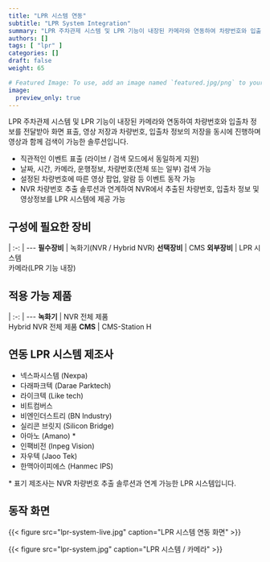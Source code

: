 ```yaml
---
title: "LPR 시스템 연동"
subtitle: "LPR System Integration"
summary: "LPR 주차관제 시스템 및 LPR 기능이 내장된 카메라와 연동하여 차량번호와 입출차 정보를 전달받아 화면 표출, 영상 저장과 차량번호, 입출차 정보의 저장을 동시에 진행하며 영상과 함께 검색이 가능한 솔루션입니다."
authors: []
tags: [ "lpr" ]
categories: []
draft: false
weight: 65

# Featured Image: To use, add an image named `featured.jpg/png` to your page's folder.
image:
  preview_only: true
---
```


LPR 주차관제 시스템 및 LPR 기능이 내장된 카메라와 연동하여 차량번호와 입출차 정보를 전달받아 화면 표출, 영상 저장과 차량번호, 입출차 정보의 저장을 동시에 진행하며 영상과 함께 검색이 가능한 솔루션입니다.

- 직관적인 이벤트 표출 (라이브 / 검색 모드에서 동일하게 지원)
- 날짜, 시간, 카메라, 운행정보, 차량번호(전체 또는 일부) 검색 가능
- 설정된 차량번호에 따른 영상 팝업, 알람 등 이벤트 동작 가능
- NVR 차량번호 추출 솔루션과 연계하여 NVR에서 추출된 차량번호, 입출차 정보 및 영상정보를 LPR 시스템에 제공 가능

<div class="container">
<div class="row">
<div class="col-12 col-sm-6 pl-0">

## 구성에 필요한 장비

|
:-: | ---
**필수장비** | 녹화기(NVR / Hybrid NVR)
**선택장비** | CMS
**외부장비** | LPR 시스템<br>카메라(LPR 기능 내장)

</div>
<div class="col-12 col-sm-6 pl-0">

## 적용 가능 제품

|
:-: | ---
**녹화기** | NVR 전체 제품<br>Hybrid NVR 전체 제품
**CMS** | CMS-Station H

</div>
</div>
</div>

## 연동 LPR 시스템 제조사

- 넥스파시스템 (Nexpa)
- 다래파크텍 (Darae Parktech)
- 라이크텍 (Like tech)
- 비트컴버스
- 비엔인더스트리 (BN Industry)
- 실리콘 브릿지 (Silicon Bridge)
- 아마노 (Amano) \*
- 인팩비전 (Inpeg Vision)
- 자우텍 (Jaoo Tek)
- 한맥아이피에스 (Hanmec IPS)

\* 표기 제조사는 NVR 차량번호 추출 솔루션과 연계 가능한 LPR 시스템입니다.

## 동작 화면

{{< figure src="lpr-system-live.jpg" caption="LPR 시스템 연동 화면" >}}

{{< figure src="lpr-system.jpg" caption="LPR 시스템 / 카메라" >}}
